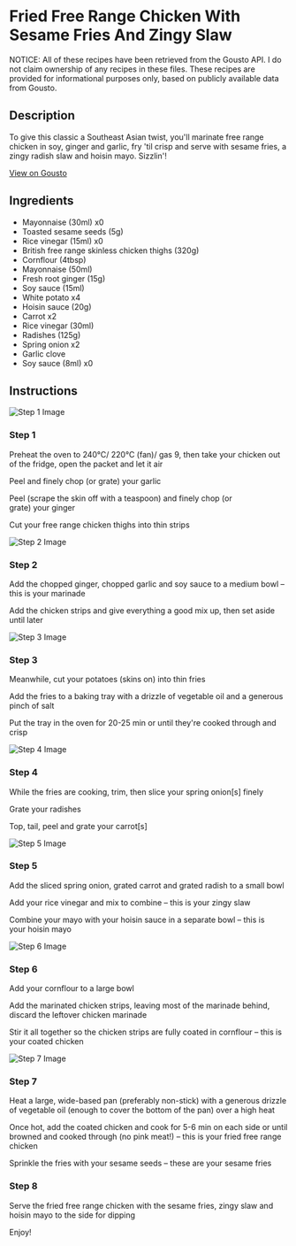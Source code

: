 # Fried Free Range Chicken With Sesame Fries And Zingy Slaw

NOTICE: All of these recipes have been retrieved from the Gousto API. I do not claim ownership of any recipes in these files. These recipes are provided for informational purposes only, based on publicly available data from Gousto.

## Description

To give this classic a Southeast Asian twist, you'll marinate free range chicken in soy, ginger and garlic, fry 'til crisp and serve with sesame fries, a zingy radish slaw and hoisin mayo. Sizzlin'!

[View on Gousto](https://www.gousto.co.uk/recipes/cookbook/fried-free-range-chicken-with-sesame-fries-and-zingy-slaw)

## Ingredients

- Mayonnaise (30ml) x0
- Toasted sesame seeds (5g)
- Rice vinegar (15ml) x0
- British free range skinless chicken thighs (320g)
- Cornflour (4tbsp)
- Mayonnaise (50ml)
- Fresh root ginger (15g)
- Soy sauce (15ml)
- White potato x4
- Hoisin sauce (20g)
- Carrot x2
- Rice vinegar (30ml)
- Radishes (125g)
- Spring onion x2
- Garlic clove
- Soy sauce (8ml) x0

## Instructions

![Step 1 Image](https://production-media.gousto.co.uk/cms/recipe-step-image/Step-1-1719392124253-x200.jpg)

### Step 1

Preheat the oven to 240°C/ 220°C (fan)/ gas 9, then take your chicken out of the fridge, open the packet and let it air

Peel and finely chop (or grate) your garlic

Peel (scrape the skin off with a teaspoon) and finely chop (or grate) your ginger

Cut your free range chicken thighs into thin strips

![Step 2 Image](https://production-media.gousto.co.uk/cms/recipe-step-image/Step-2-1719392128194-x200.jpg)

### Step 2

Add the chopped ginger, chopped garlic and soy sauce to a medium bowl – this is your marinade

Add the chicken strips and give everything a good mix up, then set aside until later

![Step 3 Image](https://production-media.gousto.co.uk/cms/recipe-step-image/Step-3-1719392133197-x200.jpg)

### Step 3

Meanwhile, cut your potatoes (skins on) into thin fries

Add the fries to a baking tray with a drizzle of vegetable oil and a generous pinch of salt

Put the tray in the oven for 20-25 min or until they're cooked through and crisp

![Step 4 Image](https://production-media.gousto.co.uk/cms/recipe-step-image/Step-4-1719392137227-x200.jpg)

### Step 4

While the fries are cooking, trim, then slice your spring onion[s] finely

Grate your radishes

Top, tail, peel and grate your carrot[s]

![Step 5 Image](https://production-media.gousto.co.uk/cms/recipe-step-image/Step-5-1719392141629-x200.jpg)

### Step 5

Add the sliced spring onion, grated carrot and grated radish to a small bowl

Add your rice vinegar and mix to combine – this is your zingy slaw

Combine your mayo with your hoisin sauce in a separate bowl – this is your hoisin mayo

![Step 6 Image](https://production-media.gousto.co.uk/cms/recipe-step-image/Step-6-1719392146240-x200.jpg)

### Step 6

Add your cornflour to a large bowl

Add the marinated chicken strips, leaving most of the marinade behind, discard the leftover chicken marinade

Stir it all together so the chicken strips are fully coated in cornflour – this is your coated chicken

![Step 7 Image](https://production-media.gousto.co.uk/cms/recipe-step-image/Step-7-1719392150520-x200.jpg)

### Step 7

Heat a large, wide-based pan (preferably non-stick) with a generous drizzle of vegetable oil (enough to cover the bottom of the pan) over a high heat

Once hot, add the coated chicken and cook for 5-6 min on each side or until browned and cooked through (no pink meat!) – this is your fried free range chicken

Sprinkle the fries with your sesame seeds – these are your sesame fries

### Step 8

Serve the fried free range chicken with the sesame fries, zingy slaw and hoisin mayo to the side for dipping

Enjoy!

